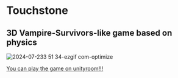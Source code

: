 # Touchstone
## 3D Vampire-Survivors-like game based on physics

![2024-07-233 51 34-ezgif com-optimize](https://github.com/user-attachments/assets/27b95236-76f0-462e-b915-1fd295fe6e52)


[You can play the game on unityroom!!!](https://unityroom.com/games/sumo_survivors)
